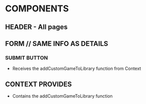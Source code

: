 # COMPONENTS

## HEADER - All pages

## FORM // SAME INFO AS DETAILS

### SUBMIT BUTTON

- Receives the addCustomGameToLibrary function from Context

## CONTEXT PROVIDES

- Contains the addCustomGameToLibrary function
